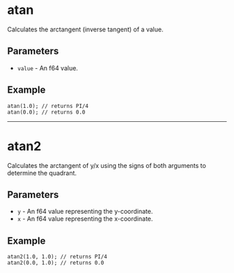 # atan
Calculates the arctangent (inverse tangent) of a value.

## Parameters
 - `value` - An f64 value.

## Example
```rhai
atan(1.0); // returns PI/4
atan(0.0); // returns 0.0
```
---

# atan2
Calculates the arctangent of y/x using the signs of both arguments to determine the quadrant.

## Parameters
 - `y` - An f64 value representing the y-coordinate.
 - `x` - An f64 value representing the x-coordinate.

## Example
```rhai
atan2(1.0, 1.0); // returns PI/4
atan2(0.0, 1.0); // returns 0.0
```